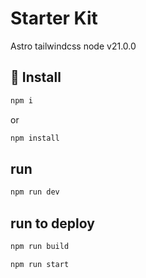 # Starter Kit

Astro
tailwindcss
node v21.0.0

## 🚀 Install

```sh
npm i
```

or

```sh
npm install
```

## run

```sh
npm run dev
```

## run to deploy

```sh
npm run build
```

```sh
npm run start
```
